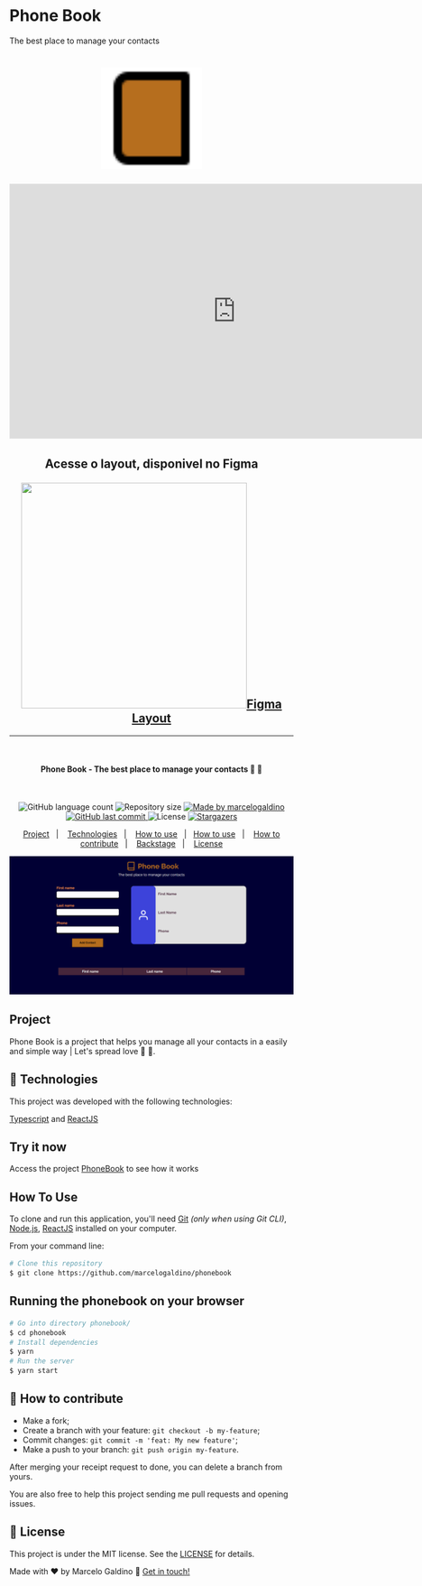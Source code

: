 # Phone Book
The best place to manage your contacts

<h1 align="center">
    <img alt="logo" title="#PhoneBook" src="https://raw.githubusercontent.com/marcelogaldino/phonebook/67789fc267502974a7f91e529009bc06a4c1d910/src/assests/book.svg" width="180px" />
</h1>

<iframe style="border: 1px solid rgba(0, 0, 0, 0.1);" width="800" height="450" src="https://www.figma.com/embed?embed_host=share&url=https%3A%2F%2Fwww.figma.com%2Ffile%2FrfHof0vySAWkZqTggSiJ7p%2FPhone-Book%3Fnode-id%3D4%253A2" allowfullscreen></iframe>

<h2 align="center">
<p>Acesse o layout, disponivel no Figma </p>
<a href="https://www.figma.com/file/rfHof0vySAWkZqTggSiJ7p/Phone-Book?node-id=4%3A2"><img width="400" height="400" src="https://raw.githubusercontent.com/marcelogaldino/phonebook/feat/animations/src/assests/figma_logo.png"/>Figma Layout</a> 
</h2>

<hr />
<br />

<h4 align="center"> 
	Phone Book - The best place to manage your contacts 📘 💜
</h4>
<br/>
<p align="center">
  <img alt="GitHub language count" src="https://img.shields.io/github/languages/count/marcelogaldino/phonebook?color=%2304D361">

  <img alt="Repository size" src="https://img.shields.io/github/repo-size/marcelogaldino/phonebook">
	
  <a href="https://www.linkedin.com/in/marcelogaldino/">
    <img alt="Made by marcelogaldino" src="https://img.shields.io/badge/made%20by-marcelogaldino-%2304D361">
  </a>

  <a href="https://github.com/marcelogaldino/phonebook/commits/master">
    <img alt="GitHub last commit" src="https://img.shields.io/github/last-commit/marcelogaldino/phonebook">
  </a>

  <img alt="License" src="https://img.shields.io/badge/license-MIT-brightgreen">
   <a href="https://github.com/marcelogaldino/phonebook/stargazers">
    <img alt="Stargazers" src="https://img.shields.io/github/stars/marcelogaldino/phonebook?style=social">
  </a>
</p>

<p align="center">
  <a href="#project">Project</a>&nbsp;&nbsp;&nbsp;|&nbsp;&nbsp;&nbsp;
  <a href="#rocket-Technologies">Technologies</a>&nbsp;&nbsp;&nbsp;|&nbsp;&nbsp;&nbsp;
  <a href="#try-it-now">How to use</a>&nbsp;&nbsp;&nbsp;|&nbsp;&nbsp;&nbsp;<a href="#how-to-use">How to use</a>&nbsp;&nbsp;&nbsp;|&nbsp;&nbsp;&nbsp;
  <a href="#-how-to-contribute">How to contribute</a>&nbsp;&nbsp;&nbsp;|&nbsp;&nbsp;&nbsp;
  <a href="#-backstage">Backstage</a>&nbsp;&nbsp;&nbsp;|&nbsp;&nbsp;&nbsp;
  <a href="#memo-license">License</a>
</p>

<p align="center">
  <img src="https://raw.githubusercontent.com/marcelogaldino/phonebook/main/src/assests/demo.gif" width="1024px"  alt="gif demo"> 
</p>

## Project

Phone Book is a project that helps you manage all your contacts in a easily and simple way | Let's spread love 📘 💜.

## :rocket: Technologies

This project was developed with the following technologies:

 [Typescript][typescript] and [ReactJS][react]

## Try it now

Access the project [PhoneBook][netlify] to see how it works

## How To Use

To clone and run this application, you'll need [Git](https://git-scm.com) *(only when using Git CLI)*, [Node.js](https://nodejs.org/), [ReactJS](https://reactjs.org/) installed on your computer.

From your command line:

```bash
# Clone this repository
$ git clone https://github.com/marcelogaldino/phonebook
```

## Running the phonebook on your browser

```bash
# Go into directory phonebook/
$ cd phonebook
# Install dependencies
$ yarn
# Run the server
$ yarn start
```

## 🤔 How to contribute

- Make a fork;
- Create a branch with your feature: `git checkout -b my-feature`;
- Commit changes: `git commit -m 'feat: My new feature'`;
- Make a push to your branch: `git push origin my-feature`.

After merging your receipt request to done, you can delete a branch from yours.

You are also free to help this project sending me pull requests and opening issues.

## :memo: License

This project is under the MIT license. See the [LICENSE](https://github.com/marcelogaldino/happy/blob/main/LICENSE) for details.


Made with ♥ by Marcelo Galdino :wave: [Get in touch!](https://www.linkedin.com/in/marcelogaldino/)

[typescript]: https://www.typescriptlang.org/
[react]: https://reactjs.org/
[netlify]: https://competent-curie-30b12f.netlify.app/
